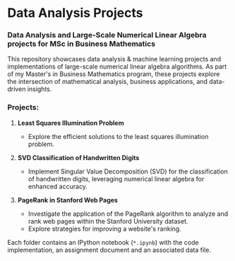 # Data Analysis Projects
### Data Analysis and Large-Scale Numerical Linear Algebra projects for MSc in Business Mathematics

This repository showcases data analysis & machine learning projects and implementations of large-scale numerical linear algebra algorithms. As part of my Master's in Business Mathematics program, these projects explore the intersection of mathematical analysis, business applications, and data-driven insights.

### Projects:

1. **Least Squares Illumination Problem**
   - Explore the efficient solutions to the least squares illumination problem.

2. **SVD Classification of Handwritten Digits**
   - Implement Singular Value Decomposition (SVD) for the classification of handwritten digits, leveraging numerical linear algebra for enhanced accuracy.

3. **PageRank in Stanford Web Pages**
   - Investigate the application of the PageRank algorithm to analyze and rank web pages within the Stanford University dataset.
   - Explore strategies for improving a website's ranking.

Each folder contains an IPython notebook (`*.ipynb`) with the code implementation, an assignment document and an associated data file.
